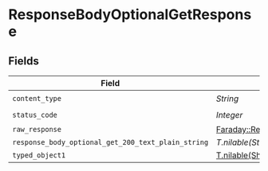 # ResponseBodyOptionalGetResponse


## Fields

| Field                                                                       | Type                                                                        | Required                                                                    | Description                                                                 |
| --------------------------------------------------------------------------- | --------------------------------------------------------------------------- | --------------------------------------------------------------------------- | --------------------------------------------------------------------------- |
| `content_type`                                                              | *String*                                                                    | :heavy_check_mark:                                                          | N/A                                                                         |
| `status_code`                                                               | *Integer*                                                                   | :heavy_check_mark:                                                          | N/A                                                                         |
| `raw_response`                                                              | [Faraday::Response](https://www.rubydoc.info/gems/faraday/Faraday/Response) | :heavy_minus_sign:                                                          | N/A                                                                         |
| `response_body_optional_get_200_text_plain_string`                          | *T.nilable(String)*                                                         | :heavy_minus_sign:                                                          | OK                                                                          |
| `typed_object1`                                                             | [T.nilable(Shared::TypedObject1)](../../models/shared/typedobject1.md)      | :heavy_minus_sign:                                                          | OK                                                                          |